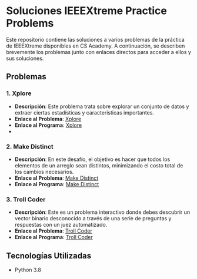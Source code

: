 # Soluciones IEEEXtreme Practice Problems

Este repositorio contiene las soluciones a varios problemas de la práctica de IEEEXtreme disponibles en CS Academy. A continuación, se describen brevemente los problemas junto con enlaces directos para acceder a ellos y sus soluciones.

## Problemas

### 1. Xplore

- **Descripción**: Este problema trata sobre explorar un conjunto de datos y extraer ciertas estadísticas y características importantes.
- **Enlace al Problema**: [Xplore](https://csacademy.com/ieeextreme-practice/task/xplore/)
- **Enlace al Programa**: [Xplore](https://github.com/enriqueperez21/taller1_metodos/blob/main/xplore/xplore.py)
- 
### 2. Make Distinct

- **Descripción**: En este desafío, el objetivo es hacer que todos los elementos de un arreglo sean distintos, minimizando el costo total de los cambios necesarios.
- **Enlace al Problema**: [Make Distinct](https://csacademy.com/ieeextreme-practice/task/make-distinct/)
- **Enlace al Programa**: [Make Distinct](https://github.com/enriqueperez21/taller1_metodos/blob/main/make_distinct/make_distinct.py)
  
### 3. Troll Coder

- **Descripción**: Este es un problema interactivo donde debes descubrir un vector binario desconocido a través de una serie de preguntas y respuestas con un juez automatizado.
- **Enlace al Problema**: [Troll Coder](https://csacademy.com/ieeextreme-practice/task/troll-coder/)
- **Enlace al Programa**: [Troll Coder](https://github.com/enriqueperez21/taller1_metodos/blob/main/make_distinct/make_distinct.py)

## Tecnologías Utilizadas

- Python 3.8
